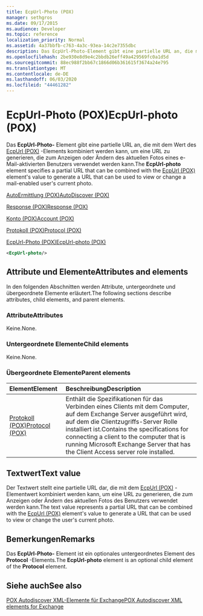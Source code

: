 ```yaml
---
title: EcpUrl-Photo (POX)
manager: sethgros
ms.date: 09/17/2015
ms.audience: Developer
ms.topic: reference
localization_priority: Normal
ms.assetid: 4a37bbfb-c763-4a3c-93ea-14c2e7355dbc
description: Das EcpUrl-Photo-Element gibt eine partielle URL an, die mit dem Wert des EcpUrl (POX)-Elements kombiniert werden kann, um eine URL zu generieren, die zum Anzeigen oder Ändern des aktuellen Fotos eines e-Mail-aktivierten Benutzers verwendet werden kann.
ms.openlocfilehash: 2be930e8d9e4c2bbdb26eff49a429569fc0a1d5d
ms.sourcegitcommit: 88ec988f2bb67c1866d06b361615f3674a24e795
ms.translationtype: MT
ms.contentlocale: de-DE
ms.lasthandoff: 06/03/2020
ms.locfileid: "44461282"
---
```

# <a name="ecpurl-photo-pox"></a><span data-ttu-id="57e4b-103">EcpUrl-Photo (POX)</span><span class="sxs-lookup"><span data-stu-id="57e4b-103">EcpUrl-photo (POX)</span></span>

<span data-ttu-id="57e4b-104">Das **EcpUrl-Photo-** Element gibt eine partielle URL an, die mit dem Wert des [EcpUrl (POX)](ecpurl-pox.md) -Elements kombiniert werden kann, um eine URL zu generieren, die zum Anzeigen oder Ändern des aktuellen Fotos eines e-Mail-aktivierten Benutzers verwendet werden kann.</span><span class="sxs-lookup"><span data-stu-id="57e4b-104">The **EcpUrl-photo** element specifies a partial URL that can be combined with the [EcpUrl (POX)](ecpurl-pox.md) element's value to generate a URL that can be used to view or change a mail-enabled user's current photo.</span></span> 
  
[<span data-ttu-id="57e4b-105">AutoErmittlung (POX)</span><span class="sxs-lookup"><span data-stu-id="57e4b-105">AutoDiscover (POX)</span></span>](autodiscover-pox.md)
  
[<span data-ttu-id="57e4b-106">Response (POX)</span><span class="sxs-lookup"><span data-stu-id="57e4b-106">Response (POX)</span></span>](response-pox.md)
  
[<span data-ttu-id="57e4b-107">Konto (POX)</span><span class="sxs-lookup"><span data-stu-id="57e4b-107">Account (POX)</span></span>](account-pox.md)
  
[<span data-ttu-id="57e4b-108">Protokoll (POX)</span><span class="sxs-lookup"><span data-stu-id="57e4b-108">Protocol (POX)</span></span>](protocol-pox.md)
  
[<span data-ttu-id="57e4b-109">EcpUrl-Photo (POX)</span><span class="sxs-lookup"><span data-stu-id="57e4b-109">EcpUrl-photo (POX)</span></span>](ecpurl-photo-pox.md)
  
```XML
<EcpUrl-photo/>
```

## <a name="attributes-and-elements"></a><span data-ttu-id="57e4b-110">Attribute und Elemente</span><span class="sxs-lookup"><span data-stu-id="57e4b-110">Attributes and elements</span></span>

<span data-ttu-id="57e4b-111">In den folgenden Abschnitten werden Attribute, untergeordnete und übergeordnete Elemente erläutert.</span><span class="sxs-lookup"><span data-stu-id="57e4b-111">The following sections describe attributes, child elements, and parent elements.</span></span>
  
### <a name="attributes"></a><span data-ttu-id="57e4b-112">Attribute</span><span class="sxs-lookup"><span data-stu-id="57e4b-112">Attributes</span></span>

<span data-ttu-id="57e4b-113">Keine.</span><span class="sxs-lookup"><span data-stu-id="57e4b-113">None.</span></span>
  
### <a name="child-elements"></a><span data-ttu-id="57e4b-114">Untergeordnete Elemente</span><span class="sxs-lookup"><span data-stu-id="57e4b-114">Child elements</span></span>

<span data-ttu-id="57e4b-115">Keine.</span><span class="sxs-lookup"><span data-stu-id="57e4b-115">None.</span></span>
  
### <a name="parent-elements"></a><span data-ttu-id="57e4b-116">Übergeordnete Elemente</span><span class="sxs-lookup"><span data-stu-id="57e4b-116">Parent elements</span></span>

|<span data-ttu-id="57e4b-117">**Element**</span><span class="sxs-lookup"><span data-stu-id="57e4b-117">**Element**</span></span>|<span data-ttu-id="57e4b-118">**Beschreibung**</span><span class="sxs-lookup"><span data-stu-id="57e4b-118">**Description**</span></span>|
|:-----|:-----|
|[<span data-ttu-id="57e4b-119">Protokoll (POX)</span><span class="sxs-lookup"><span data-stu-id="57e4b-119">Protocol (POX)</span></span>](protocol-pox.md) <br/> |<span data-ttu-id="57e4b-120">Enthält die Spezifikationen für das Verbinden eines Clients mit dem Computer, auf dem Exchange Server ausgeführt wird, auf dem die Clientzugriffs-Server Rolle installiert ist.</span><span class="sxs-lookup"><span data-stu-id="57e4b-120">Contains the specifications for connecting a client to the computer that is running Microsoft Exchange Server that has the Client Access server role installed.</span></span>  <br/> |
   
## <a name="text-value"></a><span data-ttu-id="57e4b-121">Textwert</span><span class="sxs-lookup"><span data-stu-id="57e4b-121">Text value</span></span>

<span data-ttu-id="57e4b-122">Der Textwert stellt eine partielle URL dar, die mit dem [EcpUrl (POX)](ecpurl-pox.md) -Elementwert kombiniert werden kann, um eine URL zu generieren, die zum Anzeigen oder Ändern des aktuellen Fotos des Benutzers verwendet werden kann.</span><span class="sxs-lookup"><span data-stu-id="57e4b-122">The text value represents a partial URL that can be combined with the [EcpUrl (POX)](ecpurl-pox.md) element's value to generate a URL that can be used to view or change the user's current photo.</span></span> 
  
## <a name="remarks"></a><span data-ttu-id="57e4b-123">Bemerkungen</span><span class="sxs-lookup"><span data-stu-id="57e4b-123">Remarks</span></span>

<span data-ttu-id="57e4b-124">Das **EcpUrl-Photo-** Element ist ein optionales untergeordnetes Element des **Protocol** -Elements.</span><span class="sxs-lookup"><span data-stu-id="57e4b-124">The **EcpUrl-photo** element is an optional child element of the **Protocol** element.</span></span> 
  
## <a name="see-also"></a><span data-ttu-id="57e4b-125">Siehe auch</span><span class="sxs-lookup"><span data-stu-id="57e4b-125">See also</span></span>



[<span data-ttu-id="57e4b-126">POX Autodiscover XML-Elemente für Exchange</span><span class="sxs-lookup"><span data-stu-id="57e4b-126">POX Autodiscover XML elements for Exchange</span></span>](pox-autodiscover-xml-elements-for-exchange.md)

